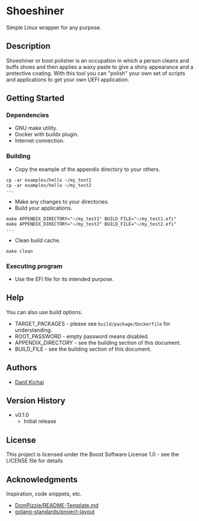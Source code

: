 # Shoeshiner

Simple Linux wrapper for any purpose.

## Description

Shoeshiner or boot polisher is an occupation in which a person cleans and buffs shoes and then applies a waxy paste to give a shiny appearance and a protective coating. With this tool you can "polish" your own set of scripts and applications to get your own UEFI application.

## Getting Started

### Dependencies

* GNU make utility.
* Docker with buildx plugin.
* Internet connection.

### Building

* Copy the example of the appendix directory to your others.
```
cp -ar examples/hello ~/my_test1
cp -ar examples/hello ~/my_test2
...
```
* Make any changes to your directories.
* Build your applications.
```
make APPENDIX_DIRECTORY="~/my_test1" BUILD_FILE="~/my_test1.efi"
make APPENDIX_DIRECTORY="~/my_test2" BUILD_FILE="~/my_test2.efi"
...
```
* Clean build cache.
```
make clean
```

### Executing program

* Use the EFI file for its intended purpose.

## Help

You can also use build options.
* TARGET_PACKAGES - please see `build/package/Dockerfile` for understanding.
* ROOT_PASSWORD - empty password means disabled.
* APPENDIX_DIRECTORY - see the building section of this document.
* BUILD_FILE - see the building section of this document.

## Authors

* [Danil Kichai](https://github.com/DanilKichai)

## Version History

* v0.1.0
    * Initial release

## License

This project is licensed under the Boost Software License 1.0 - see the LICENSE file for details

## Acknowledgments

Inspiration, code snippets, etc.
* [DomPizzie/README-Template.md](https://gist.github.com/DomPizzie/7a5ff55ffa9081f2de27c315f5018afc)
* [golang-standards/project-layout](https://github.com/golang-standards/project-layout)
